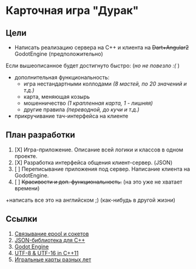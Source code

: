 # Карточная игра "Дурак"

## Цели
* Напиcать реализацию сервера на C++ и клиента на ~~Dart+Angular2~~ GodotEngine (предположительно)

Если вышеописанное будет достигнуто быстро: (*но не повезло :(* )
* дополнительная функциональность:
	* игра нестандартными коллодами *(8 мастей, по 20 значений и т.д.)*
    * карта, меняющая козырь
    * мошенничество *(1 крапленная карта, 1 - лишняя)*
    * другие правила *(переводной, до кучи и т.д.)*
* прикручивание тач-интерфейса на клиенте

## План разработки
1. [X] Игра-приложение. Описание всей логики и классов в одном проекте.
2. [X] Разработка интерфейса общения клиент-сервер. (JSON)
3. [ ] Переписывание приложения под сервер. Написание клиента на GodotEngine.
4. [ ] ~~Красивости и доп. функциональность.~~ (на это уже не хватает времени)

+написать все это на английском ;) (как-нибудь в другой жизни)

## Ссылки
1. [Связывание epool и сокетов](https://banu.com/blog/2/how-to-use-epoll-a-complete-example-in-c/)
2. [JSON-библиотека для C++](https://github.com/nlohmann/json)
3. [Godot Engine](http://godotengine.org/)
4. [UTF-8 & UTF-16 in C++11](http://stackoverflow.com/questions/148403/utf8-to-from-wide-char-conversion-in-stl)
5. [Игральные карты разных лет](http://valhalla.ulver.com/f49/t2977-4.html)
